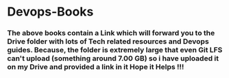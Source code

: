 <h1><b> Devops-Books </b></h1>
<h3>The above books contain a Link which will forward you to the Drive folder with lots of Tech related resources and Devops guides. Because,
the folder is extremely large that even Git LFS can't upload (something around 7.00 GB) so i have uploaded it on my Drive and provided a link in it 
Hope it Helps !!!
</h3>
